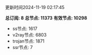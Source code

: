 更新时间2024-11-19 02:17:45

**总订阅: 8**
**总节点: 11373**
**有效节点: 10298**
- ss节点: 1617
- v2ray节点: 6803
- trojan节点: 1871
- ssr节点: 7
